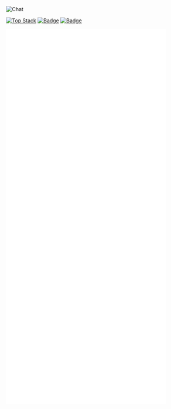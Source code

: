</br>
</br>

![Chat](https://github.com/jungclaire/jungclaire/blob/main/chat.svg)

[![Top Stack](https://widget.realdeveloper.pro/api/top?stack=Kotlin,Java,Rust)](https://github.com/changerlemond)
[![Badge](https://widget.realdeveloper.pro/api/badge?title=Languages&badges=Kotlin,Java,Spring,Rust,TypeScript)](https://github.com/changerlemond)
[![Badge](https://widget.realdeveloper.pro/api/badge?title=Database%20and%20DevOps&badges=MySQL,MongoDB,AWS,Git)](https://github.com/changerlemond)

![Metrics](https://github.com/changerlemond/changerlemond/blob/main/github-metrics.svg)
